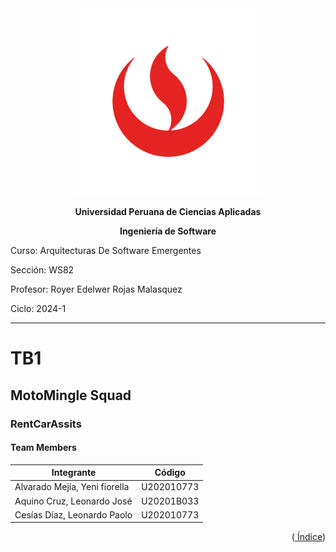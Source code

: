 <div align="center">
    <img src="./Resources/images/UPC.png" alt="UPC logo">

**Universidad Peruana de Ciencias Aplicadas**

**Ingeniería de Software**

</div>

Curso: Arquitecturas De Software Emergentes

Sección: WS82

Profesor: Royer Edelwer Rojas Malasquez

Ciclo: 2024-1

---

# TB1

## MotoMingle Squad

### RentCarAssits

#### Team Members

| Integrante                               | Código     |
| ---------------------------------------- | ---------- |
| Alvarado Mejía, Yeni fiorella            | U202010773 |
| Aquino Cruz, Leonardo José               | U20201B033 |
| Cesías Díaz, Leonardo Paolo              | U202010773 |


<div align="right"><Abril 2024></div>
<p align="right">
(<a href="https://github.com/MotoMingle-Squad-A-de-Software-Em/upc-pre-202401-si728-ws82-MotoMingle-Squad-report/blob/develop/%C3%8Dndice.md"> Índice</a>)
</p>
